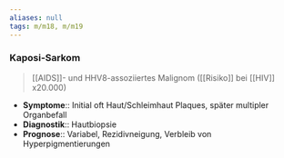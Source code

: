 ```yaml
---
aliases: null
tags: m/m18, m/m19
---
```

### Kaposi-Sarkom
> [[AIDS]]- und HHV8-assoziiertes Malignom ([[Risiko]] bei [[HIV]] x20.000)
- **Symptome**:: Initial oft Haut/Schleimhaut Plaques, später multipler Organbefall
- **Diagnostik**:: Hautbiopsie
- **Prognose**:: Variabel, Rezidivneigung, Verbleib von Hyperpigmentierungen